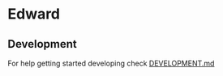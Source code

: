 # Edward

## Development

For help getting started developing check [DEVELOPMENT.md](DEVELOPMENT.md)
